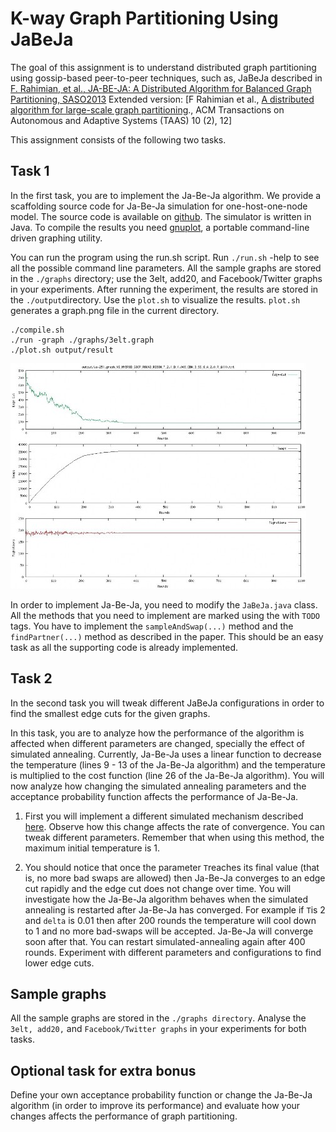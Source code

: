 # K-way Graph Partitioning Using JaBeJa

The goal of this assignment is to understand distributed graph partitioning using gossip-based peer-to-peer techniques, such as, JaBeJa described in [F. Rahimian, et al., JA-BE-JA: A Distributed Algorithm for Balanced Graph Partitioning, SASO2013](https://kth.instructure.com/courses/6420/files/1343721/download?verifier=SRj8uA2ClilCgXvGDriqXm70zR4RskRjOkdhoWcQ&wrap=1) Extended version: [F Rahimian et al., [A distributed algorithm for large-scale graph partitioning](http://publicatio.bibl.u-szeged.hu/5295/1/taas15.pdf)., ACM Transactions on Autonomous and Adaptive Systems (TAAS) 10 (2), 12]

This assignment consists of the following two tasks.

## Task 1

In the first task, you are to implement the Ja-Be-Ja algorithm. We provide a scaffolding source code for Ja-Be-Ja simulation for one-host-one-node model. The source code is available on [github](https://github.com/smkniazi/id2222). The simulator is written in Java. To compile the results you need [gnuplot](http://gnuplot.sourceforge.net/), a portable command-line driven graphing utility.

You can run the program using the run.sh ​script. Run `./run.sh` -help to see all the possible command line parameters. All the sample graphs are stored in the `./graphs` directory; use the 3elt, add20, and Facebook/Twitter graphs in your experiments. After running the experiment, the results are stored in the `./output` ​directory. Use the `plot.sh` ​to visualize the results. `plot.sh​` generates a graph.png file in the current directory.

```
./compile.sh
./run -graph ./graphs/3elt.graph
./plot.sh output/result
```

![graph](./graph.jpg)

In order to implement Ja-Be-Ja, you need to modify the `JaBeJa.java` class. All the methods that you need to implement are marked using the with `TODO` tags. You have to implement the `sampleAndSwap(...)` ​method and the `findPartner(...)` method as described in the paper. This should be an easy task as all the supporting code is already implemented.

## Task 2

In the second task you will tweak different JaBeJa configurations in order to find the smallest edge cuts for the given graphs.

In this task, you are to analyze how the performance of the algorithm is affected when different parameters are changed, specially the effect of simulated annealing. Currently, Ja-Be-Ja uses a linear function to decrease the temperature (lines 9 - 13 of the Ja-Be-Ja algorithm) and the temperature is multiplied to the cost function (line 26 of the Ja-Be-Ja algorithm). You will now analyze how changing the simulated annealing parameters and the acceptance probability function affects the performance of Ja-Be-Ja.

1. First you will implement a different simulated mechanism described [here](http://katrinaeg.com/simulated-annealing.html). Observe how this change affects the rate of convergence. You can tweak different parameters. Remember that when using this method, the maximum initial temperature is 1.

2. You should notice that once the parameter `T`reaches its final value (that is, no more bad swaps are allowed) then Ja-Be-Ja converges to an edge cut rapidly and the edge cut does not change over time. You will investigate how the Ja-Be-Ja algorithm behaves when the simulated annealing is restarted after Ja-Be-Ja has converged. For example if `T`is 2 and `delta` is 0.01 then after 200 rounds the temperature will cool down to 1 and no more bad-swaps will be accepted. Ja-Be-Ja will converge soon after that. You can restart simulated-annealing again after 400 rounds. Experiment with different parameters and configurations to find lower edge cuts.

## Sample graphs

All the sample graphs are stored in the `./graphs directory`. Analyse the `3elt, add20,` and `Facebook/Twitter graphs` in your experiments for both tasks.

## Optional task for extra bonus

Define your own acceptance probability function or change the Ja-Be-Ja algorithm (in order to improve its performance) and evaluate how your changes affects the performance of graph partitioning.
